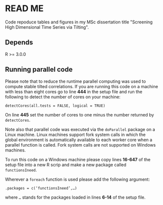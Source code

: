 # READ ME 

Code repoduce tables and figures in my MSc dissertation title "Screening High Dimensional Time Series via Tilting".

## Depends 

R >= 3.0.0

## Running parallel code 

Please note that to reduce the runtime parallel computing was used to compute stable tilted correlations. 
If you are running this code on a machine with less than eight cores go to line **444** in the setup file and run the following to detect the number of cores on your machine: 

```
detectCores(all.tests = FALSE, logical = TRUE)
```

On line **445** set the number of cores to one minus the number returned by `detectCores`. 

Note also that parallel code was executed via the `doParallel` package on a Linux machine. Linux machines support fork system calls in which the global environment is automatically available to each worker core when a parallel function is called. Fork system calls are not supported on Windows machines. 

To run this code on a Windows machine please copy lines **16-647** of the setup file into a new R scrip and make a new package called `functionsIneed`. 

Wherever a `foreach` function is used please add the following argument: 

```
.packages = c(‘functionsIneed’,…)
```

where `…` stands for the packages loaded in lines **6-14** of the setup file. 
